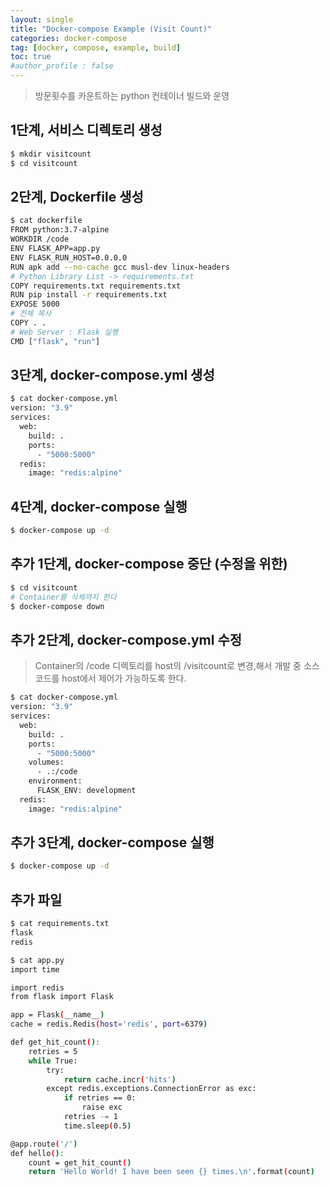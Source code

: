 ```yaml
---
layout: single
title: "Docker-compose Example (Visit Count)"
categories: docker-compose
tag: [docker, compose, example, build]
toc: true
#author_profile : false
---
```


> 방문횟수를 카운트하는 python 컨테이너 빌드와 운영



## 1단계, 서비스 디렉토리 생성

```bash
$ mkdir visitcount
$ cd visitcount
```



## 2단계, Dockerfile 생성

```bash
$ cat dockerfile
FROM python:3.7-alpine
WORKDIR /code
ENV FLASK_APP=app.py
ENV FLASK_RUN_HOST=0.0.0.0
RUN apk add --no-cache gcc musl-dev linux-headers
# Python Library List -> requirements.txt
COPY requirements.txt requirements.txt
RUN pip install -r requirements.txt
EXPOSE 5000
# 전체 복사
COPY . .
# Web Server : Flask 실행
CMD ["flask", "run"]
```



## 3단계, docker-compose.yml 생성

```bash
$ cat docker-compose.yml
version: "3.9"
services:
  web:
    build: .
    ports:
      - "5000:5000"
  redis:
    image: "redis:alpine"
```



## 4단계, docker-compose 실행

```bash
$ docker-compose up -d
```



## 추가 1단계, docker-compose 중단 (수정을 위한)

```bash
$ cd visitcount
# Container를 삭제까지 한다
$ docker-compose down
```



## 추가 2단계, docker-compose.yml 수정

> Container의 /code 디렉토리를 host의 /visitcount로 변경,해서 개발 중 소스코드를 host에서 제어가 가능하도록 한다.

```bash
$ cat docker-compose.yml
version: "3.9"
services:
  web:
    build: .
    ports:
      - "5000:5000"
    volumes:
      - .:/code 
    environment:
      FLASK_ENV: development
  redis:
    image: "redis:alpine"
```



## 추가 3단계, docker-compose 실행

```bash
$ docker-compose up -d
```



## 추가 파일

```bash
$ cat requirements.txt
flask
redis

$ cat app.py
import time

import redis
from flask import Flask

app = Flask(__name__)
cache = redis.Redis(host='redis', port=6379)

def get_hit_count():
    retries = 5
    while True:
        try:
            return cache.incr('hits')
        except redis.exceptions.ConnectionError as exc:
            if retries == 0:
                raise exc
            retries -= 1
            time.sleep(0.5)

@app.route('/')
def hello():
    count = get_hit_count()
    return 'Hello World! I have been seen {} times.\n'.format(count)
```


